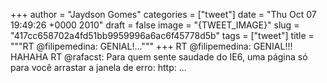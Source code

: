 
+++
author = "Jaydson Gomes"
categories = ["tweet"]
date = "Thu Oct 07 19:49:26 +0000 2010"
draft = false
image = "{TWEET_IMAGE}"
slug = "417cc658702a4fd51bb9959996a6ac6f45778d5b"
tags = ["tweet"]
title = """RT @filipemedina: GENIAL!..."""
+++
RT @filipemedina: GENIAL!!! HAHAHA RT @rafacst: Para quem sente saudade do IE6, uma página só para você arrastar a janela de erro: http: ...
